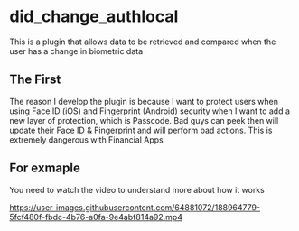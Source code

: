 # did_change_authlocal

This is a plugin that allows data to be retrieved and compared when the user has a change in biometric data

## The First

The reason I develop the plugin is because I want to protect users when using Face ID (iOS) and Fingerprint (Android) security when I want to add a new layer of protection, which is Passcode. Bad guys can peek then will update their Face ID & Fingerprint and will perform bad actions. This is extremely dangerous with Financial Apps

## For exmaple

You need to watch the video to understand more about how it works

https://user-images.githubusercontent.com/64881072/188964779-5fcf480f-fbdc-4b76-a0fa-9e4abf814a92.mp4

